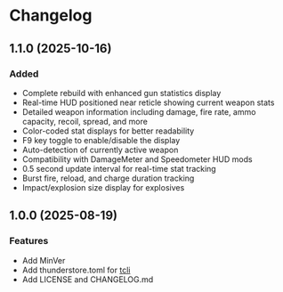 # Changelog

## 1.1.0 (2025-10-16)

### Added
* Complete rebuild with enhanced gun statistics display
* Real-time HUD positioned near reticle showing current weapon stats
* Detailed weapon information including damage, fire rate, ammo capacity, recoil, spread, and more
* Color-coded stat displays for better readability
* F9 key toggle to enable/disable the display
* Auto-detection of currently active weapon
* Compatibility with DamageMeter and Speedometer HUD mods
* 0.5 second update interval for real-time stat tracking
* Burst fire, reload, and charge duration tracking
* Impact/explosion size display for explosives

## 1.0.0 (2025-08-19)

### Features
* Add MinVer
* Add thunderstore.toml for [tcli](https://github.com/thunderstore-io/thunderstore-cli)
* Add LICENSE and CHANGELOG.md
